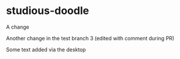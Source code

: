 # studious-doodle

A change

Another change in the test branch 3 (edited with comment during PR)

Some text added via the desktop
